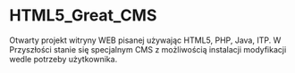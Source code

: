 # HTML5_Great_CMS
Otwarty projekt witryny WEB pisanej używając HTML5, PHP, Java, ITP. W Przyszłości stanie się specjalnym CMS z możliwością instalacji modyfikacji wedle potrzeby użytkownika.
